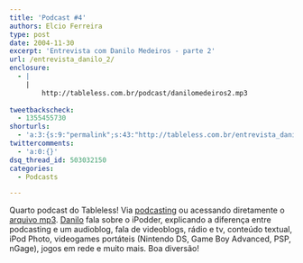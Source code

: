 ```yaml
---
title: 'Podcast #4'
authors: Elcio Ferreira
type: post
date: 2004-11-30
excerpt: 'Entrevista com Danilo Medeiros - parte 2'
url: /entrevista_danilo_2/
enclosure:
  - |
    |
        http://tableless.com.br/podcast/danilomedeiros2.mp3
        
tweetbackscheck:
  - 1355455730
shorturls:
  - 'a:3:{s:9:"permalink";s:43:"http://tableless.com.br/entrevista_danilo_2";s:7:"tinyurl";s:26:"http://tinyurl.com/3dndquy";s:4:"isgd";s:19:"http://is.gd/3Bkov7";}'
twittercomments:
  - 'a:0:{}'
dsq_thread_id: 503032150
categories:
  - Podcasts

---
```

Quarto podcast do Tableless! Via [podcasting][1] ou acessando diretamente o [arquivo mp3][2]. [Danilo][3] fala sobre o iPodder, explicando a diferença entre podcasting e um audioblog, fala de videoblogs, rádio e tv, conteúdo textual, iPod Photo, videogames portáteis (Nintendo DS, Game Boy Advanced, PSP, nGage), jogos em rede e muito mais. Boa diversão!

 [1]: http://tableless.com.br/rss.asp "RSS 2.0"
 [2]: http://tableless.com.br/podcast/danilomedeiros2.mp3 "Podcast #2 - Entrevista com Danilo Medeiros - parte 2"
 [3]: http://www.digitalminds.com.br "Digitalminds.com.br"